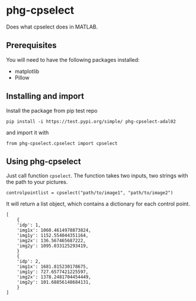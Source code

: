 # phg-cpselect
Does what cpselect does in MATLAB.

## Prerequisites
You will need to have the following packages installed:
* matplotlib
* Pillow

## Installing and import

Install the package from pip test repo

`pip install -i https://test.pypi.org/simple/ phg-cpselect-adal02`  

and import it with

`from phg-cpselect.cpselect import cpselect`

## Using phg-cpselect
Just call function `cpselect`. The function takes two inputs, two strings with the path to your pictures.

`controlpointlist = cpselect("path/to/image1", "path/to/image2")`

It will return a list object, which contains a dictionary for each control point.

    [
        {
        'idp': 1,
        'img1x': 1060.4614978873824,
        'img1y': 1152.554044351164,
        'img2x': 136.567465687222,
        'img2y': 1095.033125293419,
        }
        {
        'idp': 2,
        'img1x': 1681.815230178675,
        'img1y': 727.6577421225597,
        'img2x': 1378.2481704454449,
        'img2y': 101.68856148684131,
        }
    ]
